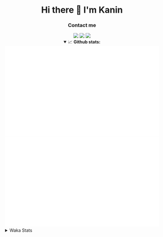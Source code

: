 <div align="center">
 <h1>Hi there 👋 I'm Kanin</h1>
 <h3>Contact me</h3>
 <a href="mailto:im@kanin.dev"><img src="https://img.shields.io/badge/gmail-%23D14836.svg?&style=for-the-badge&logo=gmail&logoColor=white"/></a>
 <a href="https://twitter.com/KaninDev"><img src="https://img.shields.io/badge/twitter-%231DA1F2.svg?&style=for-the-badge&logo=twitter&logoColor=white"/></a>
 <a href="https://www.linkedin.com/in/KaninDev"><img src="https://img.shields.io/badge/linkedin-%230077B5.svg?&style=for-the-badge&logo=linkedin&logoColor=white"/></a>
<details open>
  <summary>📈 <b>Github stats:</b></summary>
  <img src="https://github.com/Kanin/Kanin/blob/master/scripts/GitHubStats/generated/overview.svg"/>
  <img src="https://github.com/Kanin/Kanin/blob/master/scripts/GitHubStats/generated/languages.svg"/>
</details>
</div>

<details>
 <summary>Waka Stats</summary>

<!--START_SECTION:waka-->
![Profile Views](http://img.shields.io/badge/Profile%20Views-20-blue)

![Lines of code](https://img.shields.io/badge/From%20Hello%20World%20I%27ve%20Written-29002%20lines%20of%20code-blue)

**🐱 My Github Data** 

> 🏆 306 Contributions in the Year 2021
 > 
> 📦 51.9 kB Used in Github's Storage 
 > 
> 🚫 Not Opted to Hire
 > 
> 📜 11 Public Repositories 
 > 
> 🔑 5 Private Repositories  
 > 
**I'm an Early 🐤** 

```text
🌞 Morning    99 commits     ████░░░░░░░░░░░░░░░░░░░░░   16.15% 
🌆 Daytime    226 commits    █████████░░░░░░░░░░░░░░░░   36.87% 
🌃 Evening    147 commits    ██████░░░░░░░░░░░░░░░░░░░   23.98% 
🌙 Night      141 commits    █████░░░░░░░░░░░░░░░░░░░░   23.0%

```
📅 **I'm Most Productive on Monday** 

```text
Monday       110 commits    ████░░░░░░░░░░░░░░░░░░░░░   17.94% 
Tuesday      86 commits     ███░░░░░░░░░░░░░░░░░░░░░░   14.03% 
Wednesday    91 commits     ███░░░░░░░░░░░░░░░░░░░░░░   14.85% 
Thursday     86 commits     ███░░░░░░░░░░░░░░░░░░░░░░   14.03% 
Friday       82 commits     ███░░░░░░░░░░░░░░░░░░░░░░   13.38% 
Saturday     57 commits     ██░░░░░░░░░░░░░░░░░░░░░░░   9.3% 
Sunday       101 commits    ████░░░░░░░░░░░░░░░░░░░░░   16.48%

```


📊 **This Week I Spent My Time On** 

```text
⌚︎ Time Zone: America/New_York

💬 Programming Languages: 
Python                   12 hrs 48 mins      ██████████████████████░░░   90.15% 
SCSS                     22 mins             ░░░░░░░░░░░░░░░░░░░░░░░░░   2.64% 
virtualenv               16 mins             ░░░░░░░░░░░░░░░░░░░░░░░░░   1.95% 
YAML                     12 mins             ░░░░░░░░░░░░░░░░░░░░░░░░░   1.43% 
JSON                     12 mins             ░░░░░░░░░░░░░░░░░░░░░░░░░   1.42%

🔥 Editors: 
PyCharm                  13 hrs 33 mins      ███████████████████████░░   95.38% 
IntelliJ                 39 mins             █░░░░░░░░░░░░░░░░░░░░░░░░   4.62%

🐱‍💻 Projects: 
TomsBot                  12 hrs 11 mins      █████████████████████░░░░   85.8% 
Naila.py                 1 hr 16 mins        ██░░░░░░░░░░░░░░░░░░░░░░░   8.96% 
Kanin                    22 mins             ░░░░░░░░░░░░░░░░░░░░░░░░░   2.64% 
Discord-chat-replica     16 mins             ░░░░░░░░░░░░░░░░░░░░░░░░░   1.98% 
DenBot                   2 mins              ░░░░░░░░░░░░░░░░░░░░░░░░░   0.35%

💻 Operating System: 
Linux                    14 hrs 13 mins      █████████████████████████   100.0%

```

**I Mostly Code in Python** 

```text
Python                   21 repos            ███████████████████░░░░░░   77.78% 
JavaScript               3 repos             ██░░░░░░░░░░░░░░░░░░░░░░░   11.11% 
Kotlin                   1 repo              █░░░░░░░░░░░░░░░░░░░░░░░░   3.7% 
HTML                     1 repo              █░░░░░░░░░░░░░░░░░░░░░░░░   3.7% 
Java                     1 repo              █░░░░░░░░░░░░░░░░░░░░░░░░   3.7%

```


**Timeline**

![Chart not found](https://raw.githubusercontent.com/Kanin/Kanin/master/charts/bar_graph.png) 


 Last Updated on 17/07/2021
<!--END_SECTION:waka-->
</details>
